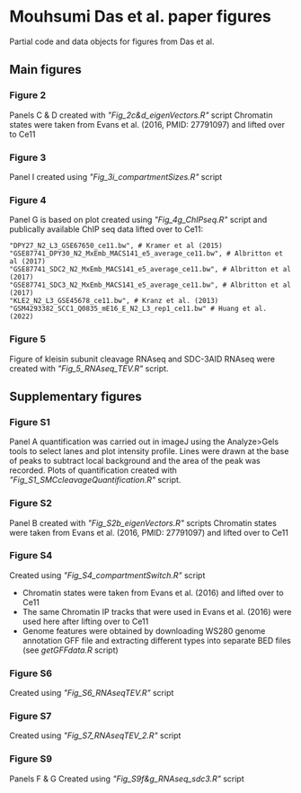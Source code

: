 # Mouhsumi Das et al. paper figures

Partial code and data objects for figures from Das et al. 

## Main figures

### Figure 2
Panels C & D created with _"Fig_2c&d_eigenVectors.R"_ script
Chromatin states were taken from Evans et al. (2016, PMID: 27791097) and lifted over to Ce11

### Figure 3
Panel I created using _"Fig_3i_compartmentSizes.R"_ script

### Figure 4
Panel G is based on plot created using _"Fig_4g_ChIPseq.R"_ script and publically available ChIP seq data lifted over to Ce11:

```
"DPY27_N2_L3_GSE67650_ce11.bw", # Kramer et al (2015)
"GSE87741_DPY30_N2_MxEmb_MACS141_e5_average_ce11.bw", # Albritton et al (2017)
"GSE87741_SDC2_N2_MxEmb_MACS141_e5_average_ce11.bw", # Albritton et al (2017)
"GSE87741_SDC3_N2_MxEmb_MACS141_e5_average_ce11.bw", # Albritton et al (2017)
"KLE2_N2_L3_GSE45678_ce11.bw", # Kranz et al. (2013)
"GSM4293382_SCC1_Q0835_mE16_E_N2_L3_rep1_ce11.bw" # Huang et al. (2022)
```

### Figure 5
Figure of kleisin subunit cleavage RNAseq and SDC-3AID RNAseq were created with _"Fig_5_RNAseq_TEV.R"_ script.

## Supplementary figures

### Figure S1
Panel A quantification was carried out in imageJ using the Analyze>Gels tools to select lanes and plot intensity profile. Lines were drawn at the base of peaks to subtract local background and the area of the peak was recorded. Plots of quantification created with _"Fig_S1_SMCcleavageQuantification.R"_ script.

### Figure S2
Panel B created with _"Fig_S2b_eigenVectors.R"_ scripts
Chromatin states were taken from Evans et al. (2016, PMID: 27791097) and lifted over to Ce11

### Figure S4
Created using _"Fig_S4_compartmentSwitch.R"_ script
- Chromatin states were taken from Evans et al. (2016) and lifted over to Ce11
- The same Chromatin IP tracks that were used in Evans et al. (2016) were used here after lifting over to Ce11
- Genome features were obtained by downloading WS280 genome annotation GFF file and extracting different types into separate BED files (see _getGFFdata.R_ script)

### Figure S6
Created using _"Fig_S6_RNAseqTEV.R"_ script

### Figure S7
Created using _"Fig_S7_RNAseqTEV_2.R"_ script

### Figure S9
Panels F & G Created using _"Fig_S9f&g_RNAseq_sdc3.R"_ script

